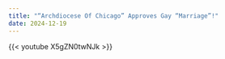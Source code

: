 ```yaml
---
title: "“Archdiocese Of Chicago” Approves Gay “Marriage”!"
date: 2024-12-19
---
```


{{< youtube X5gZN0twNJk >}}
